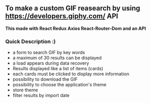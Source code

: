 ## To make a custom GIF reasearch by using https://developers.giphy.com/ API

**This made with React Redux Axios React-Router-Dom and an API**

### Quick Description :)
  - a form to search GIF by key words
  - a maximum of 30 results can be displayed
  - a load appears during data recovery
  - Results displayed like a list of items (cards)
  - each cards must be clicked to display more information
  - possibility to download the GIF
  - possibility to choose the application's theme 
  - store theme
  - filter results by import date

